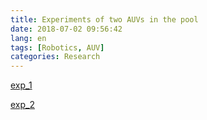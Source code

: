 ```yaml
---
title: Experiments of two AUVs in the pool
date: 2018-07-02 09:56:42
lang: en
tags: [Robotics, AUV]
categories: Research
---
```



[exp_1](https://v.youku.com/v_show/id_XMzY5OTA2NTMwOA==.html?spm=a2hzp.8244740.0.0)

<!-- more -->

[exp_2](https://v.youku.com/v_show/id_XMzY5OTA2NzM1Mg==.html?spm=a2hzp.8244740.0.0)


